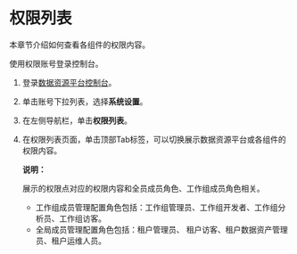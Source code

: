 # 权限列表

本章节介绍如何查看各组件的权限内容。

使用权限账号登录控制台。

1.  登录[数据资源平台控制台](https://dataq.console.aliyun.com)。

2.  单击账号下拉列表，选择**系统设置**。

3.  在左侧导航栏，单击**权限列表**。

4.  在权限列表页面，单击顶部Tab标签，可以切换展示数据资源平台或各组件的权限内容。

    **说明：**

    展示的权限点对应的权限内容和全员成员角色、工作组成员角色相关。

    -   工作组成员管理配置角色包括：工作组管理员、工作组开发者、工作组分析员、工作组访客。
    -   全局成员管理配置角色包括：租户管理员、 租户访客、租户数据资产管理员、租户运维人员。

